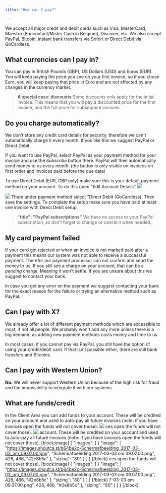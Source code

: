 ```yaml
---
title: "How can I pay?"

---
```

We accept all major credit and debit cards such as Visa, MasterCard, Maestro (Bancontact/Mister Cash in Belgium), Discover, etc. We also accept PayPal, Bitcoin,  instant bank transfers via Sofort or Direct Debit via GoCardless. 

## What currencies can I pay in?

You can pay in British Pounds (GBP), US Dollars (USD) and Euros (EUR). You will keep paying the price you see on your first invoice, so if you chose Euro, you will keep paying that price in Euro and are not affected by any changes in the currency market.
> **A special case: discounts**
> Some discounts only apply for the initial invoice. This means that you will pay a discounted price for the first invoice, and the full price for subsequent invoices.


## Do you charge automatically?

We don't store any credit card details for security, therefore we can't automatically charge it every month. If you like this we suggest PayPal or Direct Debit.

If you want to use PayPal, select PayPal as your payment method for your invoice and use the *Subscribe* button there. PayPal will then automatically send money to us every month. (the button is only visible on invoices on first order and invoices paid before the due date)

To use Direct Debit (EUR, GBP only) make sure this is your default payment method on your account. To do this open "Edit Account Details"
![](https://images.shoutca.st/5c29ba6-Screenshot_from_2017-07-26_11-47-49.png)

![](https://images.shoutca.st/bcff611-Screenshot_from_2017-07-26_11-47-07.png)
There under payment method select "Direct Debit (GoCardless). Then save the settings.
To complete the setup make sure you have paid at least one invoice with Direct Debit setup. 
> **"title": "PayPal subscriptions"**
> We have no access to your PayPal subscription, so don't forget to change or cancel it when needed.,


## My card payment failed

If your card got rejected or when an invoice is not marked paid after a payment this means our system was not able to receive a successful payment. Therefor our payment processor can not confirm and send the money to us. 
If you still see a charge on your account, that can be a *pending* charge. Meaning it won't settle. If you are unsure about this we suggest to contact your bank. 

In case you get any error on the payment we suggest contacting your bank for the exact reason for the failure or trying an alternative method such as PayPal.

## Can I pay with X?

We already offer a lot of different payment methods which are accessible to most, if not all people. We probably won't add any more unless there is a big demand, as adding new payment methods costs money and time to us.

In most cases, if you cannot pay via PayPal, you still have the option of using your credit/debit card. If that isn't possible either, there are still bank transfers and Bitcoins.

## Can I pay with Western Union?

**No.** We will never support Western Union because of the high risk for fraud and the impossibility to integrate it with our systems.

## What are funds/credit

In the Client Area you can add funds to your account. These will be credited on your account and used to auto-pay all future invoices (note: if you have invoices open the funds will not cover those). 
![](https://images.shoutca.st/b64be2c-Schermafbeelding_2017-03-03_om_09.07.00.png)
ces open the funds will not cover those). 
![](https://images.shoutca.st/b64be2c-Schermafbeelding_2017-03-03_om_09.07.00.png)
account. These will be credited on your account and used to auto-pay all future invoices (note: if you have invoices open the funds will not cover those). 
[block:image]
{
  "images": [
    {
      "image": [
        "https://images.shoutca.st/b64be2c-Schermafbeelding_2017-03-03_om_09.07.00.png",
        "Schermafbeelding 2017-03-03 om 09.07.00.png",
        426,
        486,
        "#2e8b5c"
      ],
      "sizing": "80"
    }
  ]
}
[/block]
ces open the funds will not cover those). 
[block:image]
{
  "images": [
    {
      "image": [
        "https://images.shoutca.st/b64be2c-Schermafbeelding_2017-03-03_om_09.07.00.png",
        "Schermafbeelding 2017-03-03 om 09.07.00.png",
        426,
        486,
        "#2e8b5c"
      ],
      "sizing": "80"
    }
  ]
}
[/block]
7-03-03 om 09.07.00.png",
        426,
        486,
        "#2e8b5c"
      ],
      "sizing": "80"
    }
  ]
}
[/block]